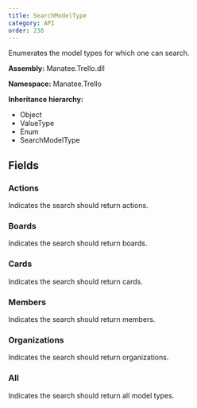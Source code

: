 ```yaml
---
title: SearchModelType
category: API
order: 238
---
```


Enumerates the model types for which one can search.

**Assembly:** Manatee.Trello.dll

**Namespace:** Manatee.Trello

**Inheritance hierarchy:**

- Object
- ValueType
- Enum
- SearchModelType

## Fields

### Actions

Indicates the search should return actions.

### Boards

Indicates the search should return boards.

### Cards

Indicates the search should return cards.

### Members

Indicates the search should return members.

### Organizations

Indicates the search should return organizations.

### All

Indicates the search should return all model types.

